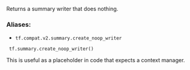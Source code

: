 
Returns a summary writer that does nothing.
### Aliases:
- `tf.compat.v2.summary.create_noop_writer`

```
 tf.summary.create_noop_writer()
```

This is useful as a placeholder in code that expects a context manager.
